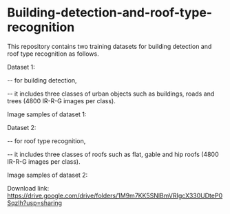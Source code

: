 # Building-detection-and-roof-type-recognition
This repository contains two training datasets for building detection and roof type recognition as follows.

Dataset 1: 
 
 -- for building detection, 
 
 -- it includes three classes of urban objects such as buildings, roads and trees (4800 IR-R-G images per class).

Image samples of dataset 1:



Dataset 2: 
 
 -- for roof type recognition, 

-- it includes three classes of roofs such as flat, gable and hip roofs (4800 IR-R-G images per class).

Image samples of dataset 2:


Download link: https://drive.google.com/drive/folders/1M9m7KK5SNlBmVRIgcX330UDteP0SqzIh?usp=sharing
